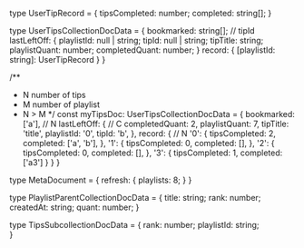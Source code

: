 type UserTipRecord = {
  tipsCompleted: number;
  completed: string[];
}


type UserTipsCollectionDocData = {
  bookmarked: string[]; // tipId
  lastLeftOff: {
    playlistId: null | string;
    tipId: null | string;
    tipTitle: string;
    playlistQuant: number;
    completedQuant: number;
  }
  record: {
    [playlistId: string]: UserTipRecord
  }
}

/**
 * N number of tips
 * M number of playlist
 * N > M
 */
const myTipsDoc: UserTipsCollectionDocData = {
  bookmarked: ['a'], // N
  lastLeftOff: { // C
    completedQuant: 2, 
    playlistQuant: 7, 
    tipTitle: 'title', 
    playlistId: '0', 
    tipId: 'b',
  },
  record: { // N
    '0': {
      tipsCompleted: 2, 
      completed: ['a', 'b'], 
    }, 
    '1': {
      tipsCompleted: 0, 
      completed: [],
    }, 
    '2': {
      tipsCompleted: 0, 
      completed: [],
    }, 
    '3': {
      tipsCompleted: 1, 
      completed: ['a3']
    }
  }
}


type MetaDocument = {
  refresh: {
    playlists: 8;
  }
}


type PlaylistParentCollectionDocData = {
  title: string;
  rank: number;
  createdAt: string;
  quant: number;
}

type TipsSubcollectionDocData = {
  rank: number;
  playlistId: string;  
}


